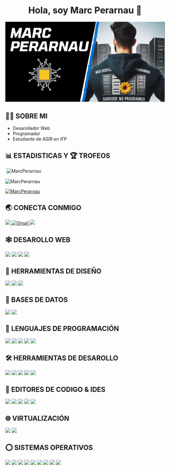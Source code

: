 <div align='center'>
<h1 align='center'>Hola, soy Marc Perarnau 🖖 </h1>
</div>

<img src="IMG/img1.png">


## 👨‍💻 SOBRE MI

- Desarollador Web
- Programador
- Estudiante de ASIR en IFP 

## 📊 ESTADISTICAS Y 🏆 TROFEOS

<p>&nbsp;<img align="center" src="https://github-readme-stats.vercel.app/api?username=MarcPerarnau&show_icons=true&locale=en" alt="MarcPerarnau" /></p>

<p><img align="center" src="https://github-readme-streak-stats.herokuapp.com/?user=MarcPerarnau&" alt="MarcPerarnau" /></p>

<p align="left"> <a href="https://github.com/ryo-ma/github-profile-trophy"><img src="https://github-profile-trophy.vercel.app/?username=MarcPerarnau" alt="MarcPerarnau" /></a> </p>

## 🌏 CONECTA CONMIGO

<a href="mailto:m.liang.perarnau@gmail.com">
<img src="https://img.shields.io/badge/Gmail-D14836?style=for-the-badge&logo=gmail&logoColor=white" />
</a>

<a href="https://www.linkedin.com/in/marcliangperarnauolaya/"> 
    <img src="https://img.shields.io/badge/LinkedIn-0077B5?style=for-the-badge&logo=linkedin&logoColor=white" title="Gmail"  alt="Gmail"/>
</a>

<img src="https://img.shields.io/badge/Discord-5865F2?style=for-the-badge&logo=discord&logoColor=white">

## 🕸️ DESAROLLO WEB

<img src="https://img.shields.io/badge/PHP-777BB4?style=for-the-badge&logo=php&logoColor=white">

<img src="https://img.shields.io/badge/JavaScript-323330?style=for-the-badge&logo=javascript&logoColor=F7DF1E">

<img src="https://img.shields.io/badge/HTML5-E34F26?style=for-the-badge&logo=html5&logoColor=white">

<img src="https://img.shields.io/badge/CSS3-1572B6?style=for-the-badge&logo=css3&logoColor=white">

## 🍧 HERRAMIENTAS DE DISEÑO

<img src="https://img.shields.io/badge/Adobe%20Illustrator-FF9A00?style=for-the-badge&logo=adobe%20illustrator&logoColor=white">

<img src="https://img.shields.io/badge/Adobe%20Photoshop-31A8FF?style=for-the-badge&logo=Adobe%20Photoshop&logoColor=black">

<img src="https://img.shields.io/badge/Canva-%2300C4CC.svg?&style=for-the-badge&logo=Canva&logoColor=white">


## 📅 BASES DE DATOS

<img src="https://img.shields.io/badge/MySQL-005C84?style=for-the-badge&logo=mysql&logoColor=white">

<img src="https://img.shields.io/badge/MariaDB-003545?style=for-the-badge&logo=mariadb&logoColor=white">

## 🎯 LENGUAJES DE PROGRAMACIÓN

<img src="https://img.shields.io/badge/React-20232A?style=for-the-badge&logo=react&logoColor=61DAFB">

<img src="https://img.shields.io/badge/C-00599C?style=for-the-badge&logo=c&logoColor=white">

<img src="https://img.shields.io/badge/C%2B%2B-00599C?style=for-the-badge&logo=c%2B%2B&logoColor=white">

<img src="https://img.shields.io/badge/Python-FFD43B?style=for-the-badge&logo=python&logoColor=blue">

<img src="https://img.shields.io/badge/Ruby-CC342D?style=for-the-badge&logo=ruby&logoColor=white">

<img src="">

## 🛠️ HERRAMIENTAS DE DESAROLLO

<img src="https://img.shields.io/badge/Apache-D22128?style=for-the-badge&logo=Apache&logoColor=white">

<img src="https://img.shields.io/badge/conda-342B029.svg?&style=for-the-badge&logo=anaconda&logoColor=white">

<img src="https://img.shields.io/badge/Docker-2CA5E0?style=for-the-badge&logo=docker&logoColor=white">

<img src="https://img.shields.io/badge/Xampp-F37623?style=for-the-badge&logo=xampp&logoColor=white">

<img src="https://img.shields.io/badge/github-%23121011.svg?style=for-the-badge&logo=github&logoColor=white">

## 📄 EDITORES DE CODIGO & IDES

<img src="https://img.shields.io/badge/Arduino_IDE-00979D?style=for-the-badge&logo=arduino&logoColor=white">

<img src="https://img.shields.io/badge/Colab-F9AB00?style=for-the-badge&logo=googlecolab&color=525252">

<img src="https://img.shields.io/badge/VS%20Code%20Insider-24bfa5.svg?style=for-the-badge&logo=visual-studio-code&logoColor=white">

<img src="https://img.shields.io/badge/VS%20Code-0078d7.svg?style=for-the-badge&logo=visual-studio-code&logoColor=white">

<img src="https://img.shields.io/badge/github-%23121011.svg?style=for-the-badge&logo=github&logoColor=white">

## 🌐 VIRTUALIZACIÓN

<img src="https://img.shields.io/badge/VirtualBox-21416b?style=for-the-badge&logo=VirtualBox&logoColor=white">

<img src="https://img.shields.io/badge/VMware-231f20?style=for-the-badge&logo=VMware&logoColor=white">

## ⭕ SISTEMAS OPERATIVOS

<img src="https://img.shields.io/badge/Android-3DDC84?style=for-the-badge&logo=android&logoColor=white">

<img src="https://img.shields.io/badge/Debian-A81D33?style=for-the-badge&logo=debian&logoColor=white">

<img src="https://img.shields.io/badge/Fedora-51A2DA?style=for-the-badge&logo=fedora&logoColor=white">

<img src="https://img.shields.io/badge/iOS-000000?style=for-the-badge&logo=ios&logoColor=white">

<img src="https://img.shields.io/badge/Kali_Linux-557C94?style=for-the-badge&logo=kali-linux&logoColor=white">

<img src="https://img.shields.io/badge/Linux-FCC624?style=for-the-badge&logo=linux&logoColor=black">

<img src="https://img.shields.io/badge/mac%20os-000000?style=for-the-badge&logo=apple&logoColor=white">

<img src="https://img.shields.io/badge/Ubuntu-E95420?style=for-the-badge&logo=ubuntu&logoColor=white">

<img src="https://img.shields.io/badge/Windows-0078D6?style=for-the-badge&logo=windows&logoColor=white">
